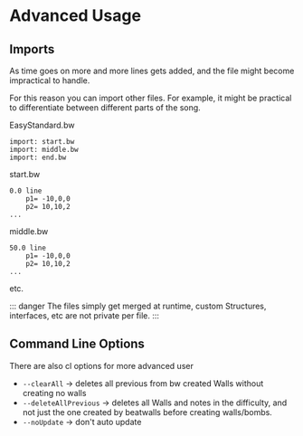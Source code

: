 # Advanced Usage

## Imports

As time goes on more and more lines gets added, 
and the file might become impractical to handle.

For this reason you can import other files.
For example, it might be practical to differentiate between different parts of the song.

EasyStandard.bw
```
import: start.bw
import: middle.bw
import: end.bw
```

start.bw
```
0.0 line
    p1= -10,0,0
    p2= 10,10,2
...
```

middle.bw
```
50.0 line
    p1= -10,0,0
    p2= 10,10,2
...
```

etc.

::: danger
The files simply get merged at runtime, custom Structures, interfaces, etc are not private per file.
:::

## Command Line Options

There are also cl options for more advanced user

- ``--clearAll`` -> deletes all previous from bw created Walls without creating no walls
- ``--deleteAllPrevious`` ->  deletes all Walls and notes in the difficulty, and not just the one created by beatwalls before creating walls/bombs.
- ``--noUpdate`` -> don't auto update


